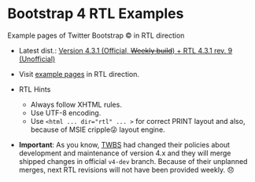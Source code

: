 # Bootstrap 4 RTL Examples
Example pages of Twitter Bootstrap &copy; in RTL direction
- Latest dist.: [Version 4.3.1 (Official, ~~Weekly build~~) + RTL 4.3.1 rev. 9 (Unofficial)](http://bootstrapper.ir/archive/bootstrap-4.3.1-plus-rtl-rev.9-dist.zip)
- Visit [example pages](http://example.bootstrapper.ir/) in RTL direction.
- RTL Hints
  - Always follow XHTML rules.
  - Use UTF-8 encoding.
  - Use `<html ... dir="rtl" ... >` for correct PRINT layout and also, because of MSIE cripple😜 layout engine.  

- **Important**:
As you know, [TWBS](https://github.com/twbs/bootstrap) had changed their policies about development and maintenance of version 4.x and they will merge shipped changes in official `v4-dev` branch. Because of their unplanned merges, next RTL revisions will not have been provided weekly. 😞